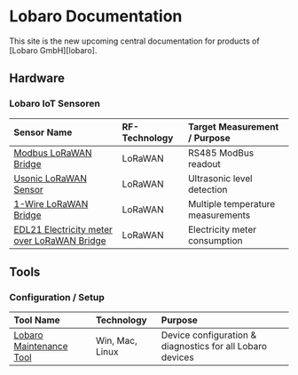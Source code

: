 # Lobaro Documentation

<div class="alert alert-primary" role="alert">
This site is the new upcoming central documentation for products 
of [Lobaro GmbH][lobaro].</div>

## Hardware

### Lobaro IoT Sensoren

| Sensor Name         | RF-Technology     | Target Measurement / Purpose   | 
| :-------------  |:----------------|:----------------|
| [Modbus LoRaWAN Bridge](iot-devices/modbus-lorawan.md)       | LoRaWAN | RS485 ModBus readout |
| [Usonic LoRaWAN Sensor](iot-devices/usonic-lorawan.md)  | LoRaWAN | Ultrasonic level detection |
| [1-Wire LoRaWAN Bridge](iot-devices/1-wire-lorawan.md)       | LoRaWAN | Multiple temperature measurements |
| [EDL21 Electricity meter over LoRaWAN Bridge](iot-devices/edl21-opto-lorawan.md) | LoRaWAN | Electricity meter consumption |

## Tools

### Configuration / Setup
| Tool Name     | Technology     | Purpose   | 
| :-------------  |:----------------|:----------------|
| [Lobaro Maintenance Tool](tools/lobaro-tool.md) | Win, Mac, Linux | Device configuration & diagnostics for all Lobaro devices|


[lobaro]: https://lobaro.com
